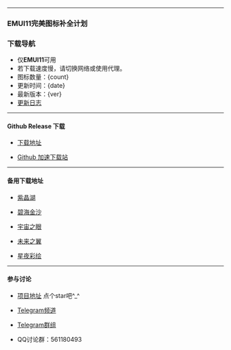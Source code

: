 
---

### EMUI11完美图标补全计划

### 下载导航
- 仅**EMUI11**可用
- 若下载速度慢，请切换网络或使用代理。
- 图标数量：{count}
- 更新时间：{date}
- 最新版本：{ver}
- [更新日志](https://github.com/pzcn/emui-icons/commits/main)

---

#### Github Release 下载

- [下载地址](https://github.com/pzcn/emui-icons/releases/latest)

- [Github 加速下载站](https://github.iconsx.tech)

---

#### 备用下载地址

- [紫晶湖](https://emui.iconsx.tech/AmethystLake.html)

- [碧海金沙](https://emui.iconsx.tech/GoldenBeach.html)

- [宇宙之眼](https://emui.iconsx.tech/Nebulae.html)

- [未来之翼](https://emui.iconsx.tech/Reconstruction.html)

- [星夜彩绘](https://emui.iconsx.tech/StarrySky.html)

---

#### 参与讨论

- [项目地址](https://github.com/pzcn/emui-icons/releases/)  点个star吧^_^ 

- [Telegram频道](https://t.me/miuiicons)

- [Telegram群组](https://t.me/miui_icons_dev)

- QQ讨论群：561180493
